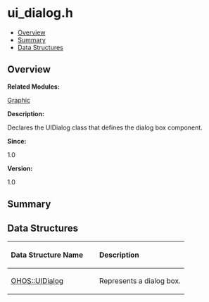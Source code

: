 # ui\_dialog.h<a name="EN-US_TOPIC_0000001054879516"></a>

-   [Overview](#section1119844236165629)
-   [Summary](#section1051597737165629)
-   [Data Structures](#nested-classes)

## **Overview**<a name="section1119844236165629"></a>

**Related Modules:**

[Graphic](graphic.md)

**Description:**

Declares the UIDialog class that defines the dialog box component. 

**Since:**

1.0

**Version:**

1.0

## **Summary**<a name="section1051597737165629"></a>

## Data Structures<a name="nested-classes"></a>

<a name="table392012232165629"></a>
<table><thead align="left"><tr id="row1369888529165629"><th class="cellrowborder" valign="top" width="50%" id="mcps1.1.3.1.1"><p id="p217149378165629"><a name="p217149378165629"></a><a name="p217149378165629"></a>Data Structure Name</p>
</th>
<th class="cellrowborder" valign="top" width="50%" id="mcps1.1.3.1.2"><p id="p1654122252165629"><a name="p1654122252165629"></a><a name="p1654122252165629"></a>Description</p>
</th>
</tr>
</thead>
<tbody><tr id="row1217098348165629"><td class="cellrowborder" valign="top" width="50%" headers="mcps1.1.3.1.1 "><p id="p144966313165629"><a name="p144966313165629"></a><a name="p144966313165629"></a><a href="ohos-uidialog.md">OHOS::UIDialog</a></p>
</td>
<td class="cellrowborder" valign="top" width="50%" headers="mcps1.1.3.1.2 "><p id="p1858982504165629"><a name="p1858982504165629"></a><a name="p1858982504165629"></a>Represents a dialog box. </p>
</td>
</tr>
</tbody>
</table>

